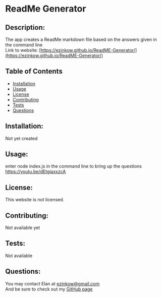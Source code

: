

# ReadMe Generator
## Description:
The app creates a ReadMe markdown file based on the answers given in the command line<br>
Link to website: [https://ezinkow.github.io/ReadME-Generator/](https://ezinkow.github.io/ReadME-Generator/)
## Table of Contents

* [Installation](#installation)
* [Usage](#usage)
* [License](#license)
* [Contributing](#contributing)
* [Tests](#tests)
* [Questions](#questions)

## Installation:
Not yet created
## Usage:
enter node index.js in the command line to bring up the questions<br>
https://youtu.be/dEtgiaxxzcA
## License:
This website is not licensed.
## Contributing:
Not available yet
## Tests:
Not available
## Questions:
You may contact Elan at ezinkow@gmail.com<br>
And be sure to check out my [GitHub page](https://github.com/ezinkow)
